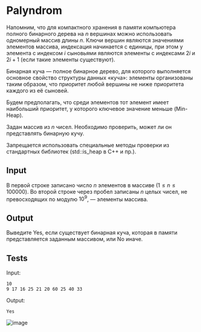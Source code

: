 # Palyndrom
Напомним, что для компактного хранения в памяти компьютера полного бинарного дерева на $n$ вершинах можно использовать одномерный массив длины $n$. Ключи вершин являются значениями элементов массива, индексация начинается с единицы, при этом у элемента с индексом $i$ сыновьями являются элементы с индексами $2i$ и $2i + 1$ (если такие элементы существуют).

Бинарная куча — полное бинарное дерево, для которого выполняется основное свойство структуры данных «куча»: элементы организованы таким образом, что приоритет любой вершины не ниже приоритета каждого из её сыновей.

Будем предполагать, что среди элементов тот элемент имеет наибольший приоритет, у которого ключевое значение меньше (Min-Heap).

Задан массив из $n$ чисел. Необходимо проверить, может ли он представлять бинарную кучу.

Запрещается использовать специальные методы проверки из стандартных библиотек (std::is_heap в C++ и пр.).

## Input
В первой строке записано число $n$ элементов в массиве $(1 \leqslant n \leqslant 100 000)$. Во второй строке через пробел записаны $n$ целых чисел, не превосходящих по модулю $10^9$, — элементы массива.

## Output
Выведите Yes, если существует бинарная куча, которая в памяти представляется заданным массивом, или No иначе.

## Tests
Input:
```
10
9 17 16 25 21 20 60 25 40 33
```
Output:
```
Yes
```
![image](https://user-images.githubusercontent.com/93089691/209399255-688f8b17-c108-46b2-8d8c-33c2002f44b1.png)

